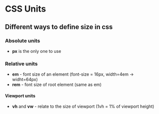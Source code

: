 # CSS Units
## Different ways to define size in css

### Absolute units
- **px** is the only one to use

### Relative units

- **em** - font size of an element (font-size = 16px, width=4em -> widht=64px)
- **rem** - font size of root element (same as em)

#### Viewport units
- **vh** and **vw** - relate to the size of viewport (1vh = 1% of viewport height)
